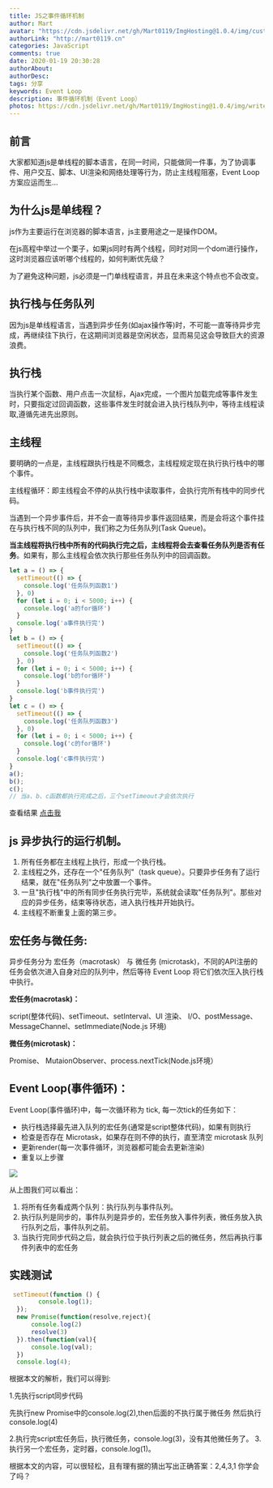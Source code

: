 ```yaml
---
title: JS之事件循环机制
author: Mart
avatar: "https://cdn.jsdelivr.net/gh/Mart0119/ImgHosting@1.0.4/img/custom/2.jpg"
authorLink: "http://mart0119.cn"
categories: JavaScript
comments: true
date: 2020-01-19 20:30:28
authorAbout: 
authorDesc: 
tags: 分享
keywords: Event Loop
description: 事件循环机制（Event Loop）
photos: https://cdn.jsdelivr.net/gh/Mart0119/ImgHosting@1.0.4/img/write/eventLoop.jpg
---
```


## 前言

大家都知道js是单线程的脚本语言，在同一时间，只能做同一件事，为了协调事件、用户交互、脚本、UI渲染和网络处理等行为，防止主线程阻塞，Event Loop方案应运而生...

## 为什么js是单线程？
js作为主要运行在浏览器的脚本语言，js主要用途之一是操作DOM。

在js高程中举过一个栗子，如果js同时有两个线程，同时对同一个dom进行操作，这时浏览器应该听哪个线程的，如何判断优先级？

为了避免这种问题，js必须是一门单线程语言，并且在未来这个特点也不会改变。

## 执行栈与任务队列
因为js是单线程语言，当遇到异步任务(如ajax操作等)时，不可能一直等待异步完成，再继续往下执行，在这期间浏览器是空闲状态，显而易见这会导致巨大的资源浪费。

## 执行栈
当执行某个函数、用户点击一次鼠标，Ajax完成，一个图片加载完成等事件发生时，只要指定过回调函数，这些事件发生时就会进入执行栈队列中，等待主线程读取,遵循先进先出原则。

## 主线程
要明确的一点是，主线程跟执行栈是不同概念，主线程规定现在执行执行栈中的哪个事件。

主线程循环：即主线程会不停的从执行栈中读取事件，会执行完所有栈中的同步代码。

当遇到一个异步事件后，并不会一直等待异步事件返回结果，而是会将这个事件挂在与执行栈不同的队列中，我们称之为任务队列(Task Queue)。

**当主线程将执行栈中所有的代码执行完之后，主线程将会去查看任务队列是否有任务**。如果有，那么主线程会依次执行那些任务队列中的回调函数。

```js
let a = () => {
  setTimeout(() => {
    console.log('任务队列函数1')
  }, 0)
  for (let i = 0; i < 5000; i++) {
    console.log('a的for循环')
  }
  console.log('a事件执行完')
}
let b = () => {
  setTimeout(() => {
    console.log('任务队列函数2')
  }, 0)
  for (let i = 0; i < 5000; i++) {
    console.log('b的for循环')
  }
  console.log('b事件执行完')
}
let c = () => {
  setTimeout(() => {
    console.log('任务队列函数3')
  }, 0)
  for (let i = 0; i < 5000; i++) {
    console.log('c的for循环')
  }
  console.log('c事件执行完')
}
a();
b();
c();
// 当a、b、c函数都执行完成之后，三个setTimeout才会依次执行
```

查看结果  <a href="http://mart0119.cn/test/eventLoop.html" target="_blank">点击我</a> 

## js 异步执行的运行机制。

1. 所有任务都在主线程上执行，形成一个执行栈。
2. 主线程之外，还存在一个"任务队列"（task queue）。只要异步任务有了运行结果，就在"任务队列"之中放置一个事件。
3. 一旦"执行栈"中的所有同步任务执行完毕，系统就会读取"任务队列"。那些对应的异步任务，结束等待状态，进入执行栈并开始执行。
4. 主线程不断重复上面的第三步。

## 宏任务与微任务:

异步任务分为 宏任务（macrotask） 与 微任务 (microtask)，不同的API注册的任务会依次进入自身对应的队列中，然后等待 Event Loop 将它们依次压入执行栈中执行。

**宏任务(macrotask)：**

script(整体代码)、setTimeout、setInterval、UI 渲染、 I/O、postMessage、 MessageChannel、setImmediate(Node.js 环境)

**微任务(microtask)：**

Promise、 MutaionObserver、process.nextTick(Node.js环境）

## Event Loop(事件循环)：
Event Loop(事件循环)中，每一次循环称为 tick, 每一次tick的任务如下：

* 执行栈选择最先进入队列的宏任务(通常是script整体代码)，如果有则执行
* 检查是否存在 Microtask，如果存在则不停的执行，直至清空 microtask 队列
* 更新render(每一次事件循环，浏览器都可能会去更新渲染)
* 重复以上步骤

![](https://cdn.jsdelivr.net/gh/Mart0119/ImgHosting@1.0.4/img/write/eventLoop2.jpg)

从上图我们可以看出：

1. 将所有任务看成两个队列：执行队列与事件队列。
2. 执行队列是同步的，事件队列是异步的，宏任务放入事件列表，微任务放入执行队列之后，事件队列之前。
3. 当执行完同步代码之后，就会执行位于执行列表之后的微任务，然后再执行事件列表中的宏任务

## 实践测试
```js
 setTimeout(function () {
        console.log(1);
  });
  new Promise(function(resolve,reject){
      console.log(2)
      resolve(3)
  }).then(function(val){
      console.log(val);
  })
  console.log(4);
```
根据本文的解析，我们可以得到:

1.先执行script同步代码

先执行new Promise中的console.log(2),then后面的不执行属于微任务
然后执行console.log(4)

2.执行完script宏任务后，执行微任务，console.log(3)，没有其他微任务了。
3.执行另一个宏任务，定时器，console.log(1)。

根据本文的内容，可以很轻松，且有理有据的猜出写出正确答案：2,4,3,1 你学会了吗？